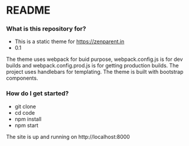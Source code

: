 # README #

### What is this repository for? ###

* This is a static theme for https://zenparent.in
* 0.1

The theme uses webpack for buid purpose, webpack.config.js is for dev builds and webpack.config.prod.js is for getting production builds. The project uses handlebars for templating. The theme is built with bootstrap components.

### How do I get started? ###

* git clone
* cd code
* npm install
* npm start

The site is up and running on http://localhost:8000

